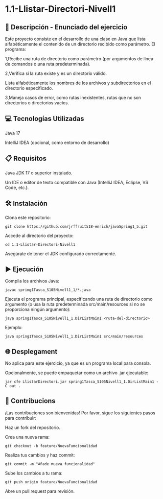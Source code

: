 # 1.1-Llistar-Directori-Nivell1

## 📄 Descripción - Enunciado del ejercicio

Este proyecto consiste en el desarrollo de una clase en Java que lista alfabéticamente el contenido de un directorio recibido como parámetro. El programa:

1,Recibe una ruta de directorio como parámetro (por argumentos de línea de comandos o una ruta predeterminada).

2,Verifica si la ruta existe y es un directorio válido.

Lista alfabéticamente los nombres de los archivos y subdirectorios en el directorio especificado.

3,Maneja casos de error, como rutas inexistentes, rutas que no son directorios o directorios vacíos.

## 💻 Tecnologías Utilizadas
Java 17

IntelliJ IDEA (opcional, como entorno de desarrollo)

## 📋 Requisitos
Java JDK 17 o superior instalado.

Un IDE o editor de texto compatible con Java (IntelliJ IDEA, Eclipse, VS Code, etc.).

## 🛠️ Instalación
Clona este repositorio:
```
git clone https://github.com/jrffruit518-enrich/javaSpring1_5.git
```
Accede al directorio del proyecto:
```
cd 1.1-Llistar-Directori-Nivell1
```
Asegúrate de tener el JDK configurado correctamente.

## ▶️ Ejecución
Compila los archivos Java:
```
javac spring1Tasca_S105Nivell1_1/*.java
```
Ejecuta el programa principal, especificando una ruta de directorio como argumento (o usa la ruta predeterminada src/main/resources si no se proporciona ningún argumento):
```
java spring1Tasca_S105Nivell1_1.DirListMain1 <ruta-del-directorio>
```
Ejemplo:
```
java spring1Tasca_S105Nivell1_1.DirListMain1 src/main/resources
```
## 🌐 Desplegament
No aplica para este ejercicio, ya que es un programa local para consola.

Opcionalmente, se puede empaquetar como un archivo .jar ejecutable:
```
jar cfe LlistarDirectori.jar spring1Tasca_S105Nivell1_1.DirListMain1 -C out .
```
## 🤝 Contribucions
¡Las contribuciones son bienvenidas! Por favor, sigue los siguientes pasos para contribuir:

Haz un fork del repositorio.

Crea una nueva rama:
```
git checkout -b feature/NuevaFuncionalidad
```
Realiza tus cambios y haz commit:
```
git commit -m "Añade nueva funcionalidad"
```
Sube los cambios a tu rama:
```
git push origin feature/NuevaFuncionalidad
```
Abre un pull request para revisión.